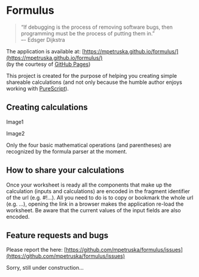 Formulus
========

> “If debugging is the process of removing software bugs,
>  then programming must be the process of putting them
>  in.”  
> –- Edsger Dijkstra

The application is available at:
[https://mpetruska.github.io/formulus/](https://mpetruska.github.io/formulus/)  
(by the courtesy of [GitHub Pages](https://pages.github.com/))

This project is created for the purpose of helping you creating
simple shareable calculations (and not only because the humble
author enjoys working with [PureScript](http://www.purescript.org/)).

Creating calculations
---------------------

Image1

Image2

Only the four basic mathematical operations (and parentheses) are
recognized by the formula parser at the moment.

How to share your calculations
------------------------------

Once your worksheet is ready all the components that make up the
calculation (inputs and calculations) are encoded in the fragment
identifier of the url (e.g. #!...). All you need to do is to copy
or bookmark the whole url (e.g. ...), opening the link in a browser
makes the application re-load the worksheet. Be aware that the
current values of the input fields are also encoded.

Feature requests and bugs
-------------------------

Please report the here:
[https://github.com/mpetruska/formulus/issues](https://github.com/mpetruska/formulus/issues)

Sorry, still under construction...
